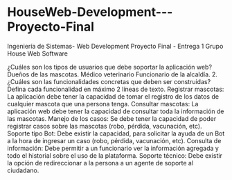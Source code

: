 # HouseWeb-Development---Proyecto-Final

Ingeniería de Sistemas- Web Development
Proyecto Final - Entrega 1
Grupo House Web Software
 
¿Cuáles son los tipos de usuarios que debe soportar la aplicación web?
Dueños de las mascotas.
Médico veterinario
Funcionario de la alcaldía.
     2.  ¿Cuáles son las funcionalidades concretas que deben ser construidas? Defina cada funcionalidad en máximo 2 líneas de texto.
Registrar mascotas: La aplicación debe tener la capacidad de tomar el registro de los datos de cualquier mascota que una persona tenga.
Consultar mascotas: La aplicación web debe tener la capacidad de consultar toda la información de las mascotas.
Manejo de los casos: Se debe tener la capacidad de poder registrar casos sobre las mascotas (robo, pérdida, vacunación, etc).
Soporte tipo Bot:  Debe existir la capacidad, para solicitar la ayuda de un Bot a la hora de ingresar un caso (robo, pérdida, vacunación, etc).
Consulta de información: Debe permitir a un funcionario ver la información agregada y todo el historial sobre el uso de la plataforma.
Soporte técnico: Debe existir la opción de redireccionar a la persona a un agente de soporte al ciudadano.

